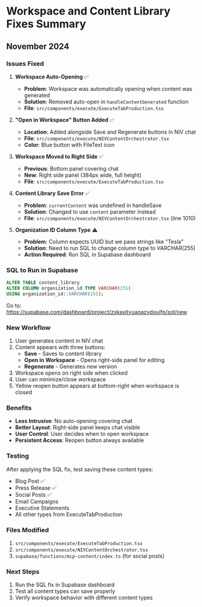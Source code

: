 # Workspace and Content Library Fixes Summary
## November 2024

### Issues Fixed

1. **Workspace Auto-Opening** ✅
   - **Problem**: Workspace was automatically opening when content was generated
   - **Solution**: Removed auto-open in `handleContentGenerated` function
   - **File**: `src/components/execute/ExecuteTabProduction.tsx`

2. **"Open in Workspace" Button Added** ✅
   - **Location**: Added alongside Save and Regenerate buttons in NIV chat
   - **File**: `src/components/execute/NIVContentOrchestrator.tsx`
   - **Color**: Blue button with FileText icon

3. **Workspace Moved to Right Side** ✅
   - **Previous**: Bottom panel covering chat
   - **New**: Right side panel (384px wide, full height)
   - **File**: `src/components/execute/ExecuteTabProduction.tsx`

4. **Content Library Save Error** ✅
   - **Problem**: `currentContent` was undefined in handleSave
   - **Solution**: Changed to use `content` parameter instead
   - **File**: `src/components/execute/NIVContentOrchestrator.tsx` (line 1010)

5. **Organization ID Column Type** ⚠️
   - **Problem**: Column expects UUID but we pass strings like "Tesla"
   - **Solution**: Need to run SQL to change column type to VARCHAR(255)
   - **Action Required**: Run SQL in Supabase dashboard

### SQL to Run in Supabase

```sql
ALTER TABLE content_library
ALTER COLUMN organization_id TYPE VARCHAR(255)
USING organization_id::VARCHAR(255);
```

Go to: https://supabase.com/dashboard/project/zskaxjtyuaqazydouifp/sql/new

### New Workflow

1. User generates content in NIV chat
2. Content appears with three buttons:
   - **Save** - Saves to content library
   - **Open in Workspace** - Opens right-side panel for editing
   - **Regenerate** - Generates new version
3. Workspace opens on right side when clicked
4. User can minimize/close workspace
5. Yellow reopen button appears at bottom-right when workspace is closed

### Benefits

- **Less Intrusive**: No auto-opening covering chat
- **Better Layout**: Right-side panel keeps chat visible
- **User Control**: User decides when to open workspace
- **Persistent Access**: Reopen button always available

### Testing

After applying the SQL fix, test saving these content types:
- Blog Post ✅
- Press Release ✅
- Social Posts ✅
- Email Campaigns
- Executive Statements
- All other types from ExecuteTabProduction

### Files Modified

1. `src/components/execute/ExecuteTabProduction.tsx`
2. `src/components/execute/NIVContentOrchestrator.tsx`
3. `supabase/functions/mcp-content/index.ts` (for social posts)

### Next Steps

1. Run the SQL fix in Supabase dashboard
2. Test all content types can save properly
3. Verify workspace behavior with different content types